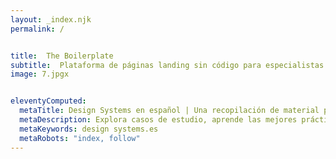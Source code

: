```yaml
---
layout: _index.njk
permalink: /


title:  The Boilerplate
subtitle:  Plataforma de páginas landing sin código para especialistas en marketing digital basados en datos boilerplate te permite diseñar, publicar y optimizar activos de marketing digital con seguimiento de microconversiones para obtener mejores tasas de conversión. 
image: 7.jpgx


eleventyComputed:
  metaTitle: Design Systems en español | Una recopilación de material para aprender Design systems
  metaDescription: Explora casos de estudio, aprende las mejores prácticas y mantente actualizado en este emocionante campo del diseño centrado en los design systems.
  metaKeywords: design systems.es
  metaRobots: "index, follow"
---
```


